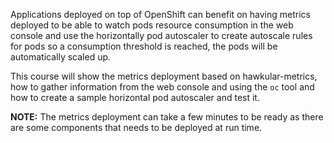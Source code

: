 Applications deployed on top of OpenShift can benefit on having metrics deployed
to be able to watch pods resource consumption in the web console and use
the horizontally pod autoscaler to create autoscale rules for pods so a
consumption threshold is reached, the pods will be automatically scaled up.

This course will show the metrics deployment based on hawkular-metrics, how
to gather information from the web console and using the ``oc`` tool and
how to create a sample horizontal pod autoscaler and test it.

**NOTE:** The metrics deployment can take a few minutes to be ready as there are
some components that needs to be deployed at run time.
